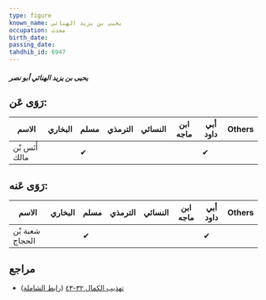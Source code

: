 ```yaml
---
type: figure
known_name: يحيى بن يزيد الهنائي
occupation: محدث
birth_date:
passing_date:
tahdhib_id: 6947
---
```

##### يحيى بن يزيد الهنائي أبو نصر

## رَوَى عَن:
| الاسم          | البخاري | مسلم | الترمذي | النسائي | ابن ماجه | أبي داود | Others |
| -------------- | ------- | ---- | ------- | ------- | -------- | -------- | ------ |
| أَنَس بْن مالك |         | ✔    |         |         |          | ✔        |        |
## رَوَى عَنه:
| الاسم           | البخاري | مسلم | الترمذي | النسائي | ابن ماجه | أبي داود | Others |
| --------------- | ------- | ---- | ------- | ------- | -------- | -------- | ------ |
| شعبة بْن الحجاج |         | ✔    |         |         |          | ✔        |        |
## مراجع
- [تهذيب الكمال ٣٢-٤٣](obsidian://open?vault=Tahdhib-al-Kamal&file=Figures/٦٩٤٧-يحيى%20بن%20يزيد%20الهنائي%20أبو%20نصر) ([رابط الشاملة](https://shamela.ws/book/3722/17157))